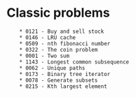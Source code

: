 # Classic problems

        * 0121 - Buy and sell stock
        * 0146 - LRU cache
        * 0509 - nth fibonacci number
        * 0322 - The coin problem
        * 0001 - Two sum
        * 1143 - Longest common subsequence
        * 0062 - Unique paths
        * 0173 - Binary tree iterator
        * 0078 - Generate subsets
        * 0215 - Kth largest element
